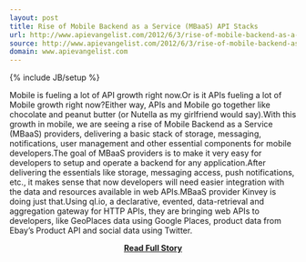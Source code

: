 ```yaml
---
layout: post
title: Rise of Mobile Backend as a Service (MBaaS) API Stacks
url: http://www.apievangelist.com/2012/6/3/rise-of-mobile-backend-as-a-service-mbaas-api-stacks/
source: http://www.apievangelist.com/2012/6/3/rise-of-mobile-backend-as-a-service-mbaas-api-stacks/
domain: www.apievangelist.com
---
```

{% include JB/setup %}<p>Mobile is fueling a lot of API growth right now.Or is it APIs fueling a lot of Mobile growth right now?Either way, APIs and Mobile go together like chocolate and peanut butter (or Nutella as my girlfriend would say).With this growth in mobile, we are seeing a rise of Mobile Backend as a Service (MBaaS) providers, delivering a basic stack of storage, messaging, notifications, user management and other essential components for mobile developers.The goal of MBaaS providers is to make it very easy for developers to setup and operate a backend for any application.After delivering the essentials like storage, messaging access, push notifications, etc., it makes sense that now developers will need easier integration with the data and resources available in web APIs.MBaaS provider Kinvey is doing just that.Using ql.io, a declarative, evented, data-retrieval and aggregation gateway for HTTP APIs, they are bringing web APIs to developers, like GeoPlaces data using Google Places, product data from Ebay&rsquo;s Product API and social data using Twitter.</p>
<center><p><a href="http://www.apievangelist.com/2012/6/3/rise-of-mobile-backend-as-a-service-mbaas-api-stacks/" style='padding:25px; font-sze:18px; font-weight: bold;'>Read Full Story</a></p></center>
